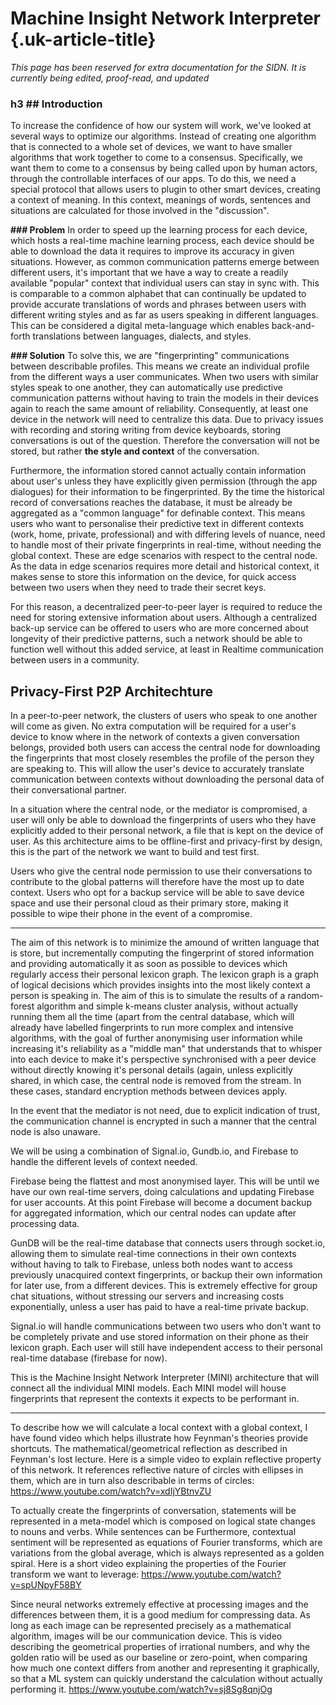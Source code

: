 # Machine Insight Network Interpreter {.uk-article-title}

_This page has been reserved for extra documentation for the SIDN. It is currently being edited, proof-read, and updated_

<h3>h3 ## Introduction</h3>

To increase the confidence of how our system will work, we've looked at several ways to optimize our algorithms. Instead of creating one algorithm that is connected to a whole set of devices, we want to have smaller algorithms that work together to come to a consensus. Specifically, we want them to come to a consensus by being called upon by human actors, through the controllable interfaces of our apps. To do this, we need a special protocol that allows users to plugin to other smart devices, creating a context of meaning. In this context, meanings of words, sentences and situations are calculated for those involved in the "discussion".  

**### Problem**
In order to speed up the learning process for each device, which hosts a real-time machine learning process, each device should be able to download the data it requires to improve its accuracy in given situations. However, as common communication patterns emerge between different users, it's important that we have a way to create a readily available "popular" context that individual users can stay in sync with. This is comparable to a common alphabet that can continually be updated to provide accurate translations of words and phrases between users with different writing styles and as far as users speaking in different languages. This can be considered a digital meta-language which enables back-and-forth translations between languages, dialects, and styles.  

**### Solution**
To solve this, we are "fingerprinting" communications between describable profiles. This means we create an individual profile from the different ways a user communicates. When two users with similar styles speak to one another, they can automatically use predictive communication patterns without having to train the models in their devices again to reach the same amount of reliability.  Consequently, at least one device in the network will need to centralize this data. Due to privacy issues with recording and storing writing from device keyboards, storing conversations is out of the question. Therefore the conversation will not be stored, but rather **the style and context** of the conversation.  

Furthermore, the information stored cannot actually contain information about user's unless they have explicitly given permission (through the app dialogues) for their information to be fingerprinted. By the time the historical record of conversations reaches the database, it must be already be aggregated as a "common language" for definable context. This means users who want to personalise their predictive text in different contexts (work, home, private, professional) and with differing levels of nuance, need to handle most of their private fingerprints in real-time, without needing the global context. These are edge scenarios with respect to the central node. As the data in edge scenarios requires more detail and historical context, it makes sense to store this information on the device, for quick access between two users when they need to trade their secret keys.  

For this reason, a decentralized peer-to-peer layer is required to reduce the need for storing extensive information about users. Although a centralized back-up service can be offered to users who are more concerned about longevity of their predictive patterns, such a network should be able to function well without this added service, at least in Realtime communication between users in a community.  


## Privacy-First P2P Architechture

In a peer-to-peer network, the clusters of users who speak to one another will come as given. No extra computation will be required for a user's device to know where in the network of contexts a given conversation belongs, provided both users can access the central node for downloading the fingerprints that most closely resembles the profile of the person they are speaking to. This will allow the user's device to accurately translate communication between contexts without downloading the personal data of their conversational partner.  

In a situation where the central node, or the mediator is compromised, a user will only be able to download the fingerprints of users who they have explicitly added to their personal network, a file that is kept on the device of user. As this architecture aims to be offline-first and privacy-first by design, this is the part of the network we want to build and test first.  

Users who give the central node permission to use their conversations to contribute to the global patterns will therefore have the most up to date context. Users who opt for a backup service will be able to save device space and use their personal cloud as their primary store, making it possible to wipe their phone in the event of a compromise.  

---

The aim of this network is to minimize the amound of written language that is store, but incrementally computing the fingerprint of stored information and providing automatically it as soon as possible to devices which regularly access their personal lexicon graph. The lexicon graph is a graph of logical decisions which provides insights into the most likely context a person is speaking in. The aim of this is to simulate the results of a random-forest algorithm and simple k-means cluster analysis, without actually running them all the time (apart from the central database, which will already have labelled fingerprints to run more complex and intensive algorithms, with the goal of further anonymising user information while increasing it's reliability as a "middle man" that understands that to whisper into each device to make it's perspective synchronised with a peer device without directly knowing it's personal details (again, unless explicitly shared, in which case, the central node is removed from the stream. In these cases, standard encryption methods between devices apply.  

In the event that the mediator is not need, due to explicit indication of trust, the communication channel is encrypted in such a manner that the central node is also unaware.  

We will be using a combination of Signal.io, Gundb.io, and Firebase to handle the different levels of context needed.  

Firebase being the flattest and most anonymised layer. This will be until we have our own real-time servers, doing calculations and updating Firebase for user accounts. At this point Firebase will become a document backup for aggregated information, which our central nodes can update after processing data.  

GunDB will be the real-time database that connects users through socket.io, allowing them to simulate real-time connections in their own contexts without having to talk to Firebase, unless both nodes want to access previously unacquired context fingerprints, or backup their own information for later use, from a different devices. This is extremely effective for group chat situations, without stressing our servers and increasing costs exponentially, unless a user has paid to have a real-time private backup.  

Signal.io will handle communications between two users who don't want to be completely private and use stored information on their phone as their lexicon graph. Each user will still have independent access to their personal real-time database (firebase for now).  

This is the Machine Insight Network Interpreter (MINI) architecture that will connect all the individual MINI models. Each MINI model will house fingerprints that represent the contexts it expects to be performant in.  

---

To describe how we will calculate a local context with a global context, I have found  video which helps illustrate how Feynman's theories provide shortcuts. The mathematical/geometrical reflection as described in Feynman's lost lecture. Here is a simple video to explain reflective property of this network. It references reflective nature of circles with ellipses in them, which are in turn also describable in terms of circles:  https://www.youtube.com/watch?v=xdIjYBtnvZU  

To actually create the fingerprints of conversation, statements will be represented in a meta-model which is composed on logical state changes to nouns and verbs. While sentences can be  Furthermore, contextual sentiment will be represented as equations of Fourier transforms, which are variations from the global average, which is always represented as a golden spiral. Here is a short video explaining the properties of the Fourier transform we want to leverage: https://www.youtube.com/watch?v=spUNpyF58BY  

 Since neural networks extremely effective at processing images and the differences between them, it is a good medium for compressing data. As long as each image can be represented precisely as a mathematical algorithm, images will be our communication device. This is video describing the geometrical properties of irrational numbers, and why the golden ratio will be used as our baseline or zero-point, when comparing how much one context differs from another and representing it graphically, so that a ML system can quickly understand the calculation without actually performing it.
 https://www.youtube.com/watch?v=sj8Sg8qnjOg  
